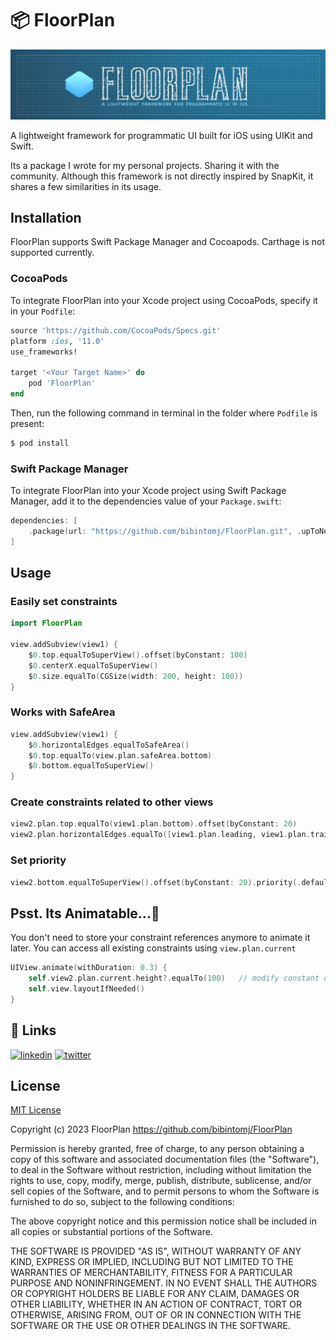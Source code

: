 
# 📦 FloorPlan

![](Assets/Banner.jpg)

A lightweight framework for programmatic UI built for iOS using UIKit and Swift.

Its a package I wrote for my personal projects. Sharing it with the community. Although this framework is not directly inspired by SnapKit, it shares a few similarities in its usage.

## Installation
FloorPlan supports Swift Package Manager and Cocoapods. Carthage is not supported currently.

### CocoaPods

To integrate FloorPlan into your Xcode project using CocoaPods, specify it in your `Podfile`:

```ruby
source 'https://github.com/CocoaPods/Specs.git'
platform :ios, '11.0'
use_frameworks!

target '<Your Target Name>' do
    pod 'FloorPlan'
end
```

Then, run the following command in terminal in the folder where `Podfile` is present:

```bash
$ pod install
```

### Swift Package Manager

To integrate FloorPlan into your Xcode project using Swift Package Manager, add it to the dependencies value of your `Package.swift`:

```swift
dependencies: [
    .package(url: "https://github.com/bibintomj/FloorPlan.git", .upToNextMajor(from: "1.0.0"))
]
```



## Usage

### Easily set constraints

```swift
import FloorPlan

view.addSubview(view1) {
    $0.top.equalToSuperView().offset(byConstant: 100)
    $0.centerX.equalToSuperView()
    $0.size.equalTo(CGSize(width: 200, height: 100)) 
}
```

### Works with SafeArea
```swift
view.addSubview(view1) {
    $0.horizontalEdges.equalToSafeArea()
    $0.top.equalTo(view.plan.safeArea.bottom)
    $0.bottom.equalToSuperView()
}
```

### Create constraints related to other views
```swift
view2.plan.top.equalTo(view1.plan.bottom).offset(byConstant: 20)
view2.plan.horizontalEdges.equalTo([view1.plan.leading, view1.plan.trailing])
```

### Set priority 
```swift
view2.bottom.equalToSuperView().offset(byConstant: 20).priority(.defaultLow)
```


## Psst. Its Animatable...🤩 
You don't need to store your constraint references anymore to animate it later. You can access all existing constraints using `view.plan.current`
```swift
UIView.animate(withDuration: 0.3) {
    self.view2.plan.current.height?.equalTo(100)   // modify constant directly inside animation block.
    self.view.layoutIfNeeded()
}
```
## 🔗 Links
[![linkedin](https://img.shields.io/badge/linkedin-0A66C2?style=for-the-badge&logo=linkedin&logoColor=white)](https://www.linkedin.com/in/bibintomj) 
[![twitter](https://img.shields.io/badge/twitter-1DA1F2?style=for-the-badge&logo=twitter&logoColor=white)](https://twitter.com/bibintomj)


## License

[MIT License](https://choosealicense.com/licenses/mit/)

Copyright (c) 2023 FloorPlan https://github.com/bibintomj/FloorPlan

Permission is hereby granted, free of charge, to any person obtaining a copy
of this software and associated documentation files (the "Software"), to deal
in the Software without restriction, including without limitation the rights
to use, copy, modify, merge, publish, distribute, sublicense, and/or sell
copies of the Software, and to permit persons to whom the Software is
furnished to do so, subject to the following conditions:

The above copyright notice and this permission notice shall be included in all
copies or substantial portions of the Software.

THE SOFTWARE IS PROVIDED "AS IS", WITHOUT WARRANTY OF ANY KIND, EXPRESS OR
IMPLIED, INCLUDING BUT NOT LIMITED TO THE WARRANTIES OF MERCHANTABILITY,
FITNESS FOR A PARTICULAR PURPOSE AND NONINFRINGEMENT. IN NO EVENT SHALL THE
AUTHORS OR COPYRIGHT HOLDERS BE LIABLE FOR ANY CLAIM, DAMAGES OR OTHER
LIABILITY, WHETHER IN AN ACTION OF CONTRACT, TORT OR OTHERWISE, ARISING FROM,
OUT OF OR IN CONNECTION WITH THE SOFTWARE OR THE USE OR OTHER DEALINGS IN THE
SOFTWARE.
